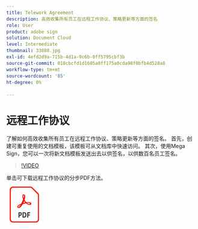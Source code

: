 ```yaml
---
title: Telework Agreement
description: 高效收集所有员工在远程工作协议、策略更新等方面的签名
role: User
product: adobe sign
solution: Document Cloud
level: Intermediate
thumbnail: 33808.jpg
exl-id: 4efd2d9a-715b-4d1a-9c6b-0ff5795cbf3b
source-git-commit: 018cbcfd1d1605a8ff175a0cda98f0bfb4d528a8
workflow-type: tm+mt
source-wordcount: '85'
ht-degree: 0%

---
```


# 远程工作协议

了解如何高效收集所有员工在远程工作协议、策略更新等方面的签名。 首先，创建可重复使用的文档模板，该模板可从文档库中快速访问。 其次，使用Mega Sign，您可以一次将新文档模板发送出去以供签名，以供数百名员工签名。

>[!VIDEO](https://video.tv.adobe.com/v/33808?hidetitle=true)

单击可下载远程工作协议的分步PDF方法。

[![下载PDF方法](../assets/acrobat_PDF_96.png)](../assets/UseCaseRecipe-EN-UsingMegaSign.pdf)
